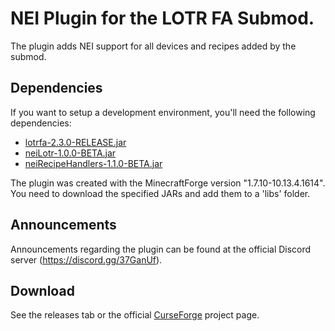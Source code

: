 # NEI Plugin for the LOTR FA Submod.
The plugin adds NEI support for all devices and recipes added by the submod.
## Dependencies
If you want to setup a development environment, you'll need the following dependencies:
- [lotrfa-2.3.0-RELEASE.jar](https://tinyurl.com/ya5f2jlg)
- [neiLotr-1.0.0-BETA.jar](https://www.curseforge.com/minecraft/mc-mods/nei-lotr/files)
- [neiRecipeHandlers-1.1.0-BETA.jar](https://www.curseforge.com/minecraft/mc-mods/nei-recipe-handlers/files)

The plugin was created with the MinecraftForge version "1.7.10-10.13.4.1614".  
You need to download the specified JARs and add them to a 'libs' folder.
## Announcements
Announcements regarding the plugin can be found at the official Discord server (https://discord.gg/37GanUf).
## Download
See the releases tab or the official [CurseForge](https://www.curseforge.com/minecraft/mc-mods/nei-lotr-fa/files/) project page.
